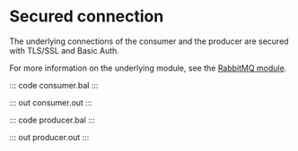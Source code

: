 # Secured connection

The underlying connections of the consumer and the producer are
secured with TLS/SSL and Basic Auth.

For more information on the underlying module, 
see the [RabbitMQ module](https://lib.ballerina.io/ballerinax/rabbitmq/latest).

::: code consumer.bal :::

::: out consumer.out :::

::: code producer.bal :::

::: out producer.out :::
